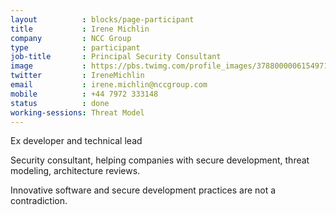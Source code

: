 ```yaml
---
layout          : blocks/page-participant
title           : Irene Michlin
company         : NCC Group
type            : participant
job-title       : Principal Security Consultant
image           : https://pbs.twimg.com/profile_images/378800000615497173/81960bcd8231a4fbd9c590c5c18f8e63_400x400.jpeg
twitter         : IreneMichlin
email           : irene.michlin@nccgroup.com
mobile          : +44 7972 333148
status          : done
working-sessions: Threat Model
---
```


Ex developer and technical lead

Security consultant, helping companies with secure development, threat modeling, architecture reviews.

Innovative software and secure development practices are not a contradiction.
